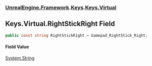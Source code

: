 ### [UnrealEngine.Framework](./UnrealEngine-Framework.md 'UnrealEngine.Framework').[Keys](./Keys.md 'UnrealEngine.Framework.Keys').[Keys.Virtual](./Keys-Virtual.md 'UnrealEngine.Framework.Keys.Virtual')
## Keys.Virtual.RightStickRight Field
  
```csharp
public const string RightStickRight = Gamepad_RightStick_Right;
```
#### Field Value
[System.String](https://docs.microsoft.com/en-us/dotnet/api/System.String 'System.String')  
